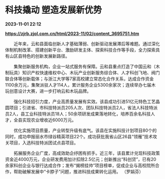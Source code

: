 # 科技撬动 塑造发展新优势

**2023-11-01 22:12**

**https://zjrb.zjol.com.cn/html/2023-11/02/content_3695751.htm**

　　近年来，云和县面临创新人才基础薄弱、创新驱动发展滞后等难题。通过深化体制机制改革、搭建创新平台、激励研发主体、探索科技合作等手段，全力探索具有山区县特色的创新发展新路径。

　　集聚创新服务机构，企业一站式服务有保障。云和县重点打造了中国云和（木制玩具）知识产权快速维权中心、木玩产业创新服务综合体、人才科创飞地、阀门联合体等创新载体；与浙江大学等7家高校建立常态化合作关系，达成合作资金1100余万元，集聚派驻人才114人，累计服务企业5300余家次；连续举办七届木玩创意设计大赛，进一步打响云和木玩品牌。

　　强化科技招引力度，产业高质量发展有实效。该县成功引进51亿元特色工艺晶圆项目；引进省、市科技特派员205人次、团队科技特派员2人，省法人科技特派员2人，县工业科技特派员18人；50余项研发成果落地转化，培养百余名科技人才，全县实现农业增收近6000万元。

　　优化实施项目质量，产业转型升级有底气。该县在实施科技计划项目80个的同时，成功申报丽水市绿谷精英项目22个。成功获批我省山区26县“领雁”技术攻关项目，入选科技特派团试点县项目。

　　拓展服务企业广度，高成效助企纾困有抓手。近三年，该县累计兑现科技政策资金近4000万元，企业研发费用加计扣除2.5亿元；创新推出“科创贷”，已有20余家科创企业与银行达成合作；发布“揭榜挂帅”项目榜单，促成企业与高校院所合作，帮助破解发展中“卡脖子”问题，推进科技成果转化运用。 （罗娟芬）
